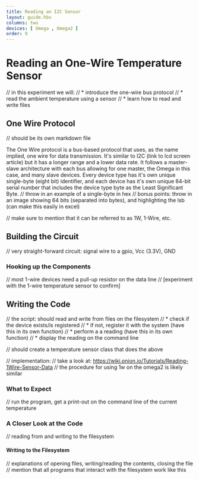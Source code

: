 ```yaml
---
title: Reading an I2C Sensor
layout: guide.hbs
columns: two
devices: [ Omega , Omega2 ]
order: 9
---
```


# Reading an One-Wire Temperature Sensor

// in this experiment we will:
//  * introduce the one-wire bus protocol
//  * read the ambient temperature using a sensor
//  * learn how to read and write files

## One Wire Protocol

// should be its own markdown file

The One Wire protocol is a bus-based protocol that uses, as the name implied, one wire for data transmission. It's similar to I2C (link to lcd screen article) but it has a longer range and a lower data rate. It follows a master-slave architecture with each bus allowing for one master, the Omega in this case, and many slave devices. Every device type has it's own unique single-byte (eight bit) identifier, and each device has it's own unique 64-bit serial number that includes the device type byte as the Least Significant Byte.
// throw in an example of a single-byte in hex
// bonus points: throw in an image showing 64 bits (separated into bytes), and highlighting the lsb (can make this easily in excel)

// make sure to mention that it can be referred to as 1W, 1-Wire, etc.

## Building the Circuit

// very straight-forward circuit: signal wire to a gpio, Vcc (3.3V), GND

### Hooking up the Components

// most 1-wire devices need a pull-up resistor on the data line
// [experiment with the 1-wire temperature sensor to confirm]


## Writing the Code


// the script: should read and write from files on the filesystem
//  * check if the device exists/is registered
//    * if not, register it with the system (have this in its own function)
//  * perform a a reading (have this in its own function)
//  * display the reading on the command line

// should create a temperature sensor class that does the above

// implementation:
// take a look at: https://wiki.onion.io/Tutorials/Reading-1Wire-Sensor-Data
//  the procedure for using 1w on the omega2 is likely similar


### What to Expect

// run the program, get a print-out on the command line of the current temperature


### A Closer Look at the Code

// reading from and writing to the filesystem

#### Writing to the Filesystem

// explanations of opening files, writing/reading the contents, closing the file
// mention that all programs that interact with the filesystem work like this
